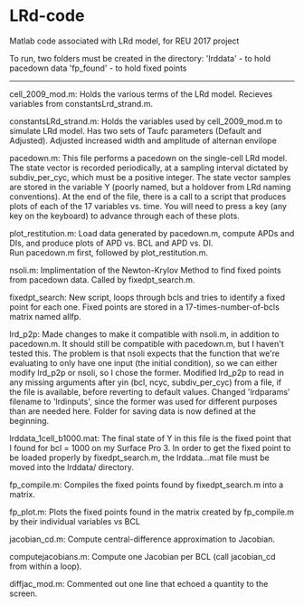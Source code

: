 # LRd-code
Matlab code associated with LRd model, for REU 2017 project

To run, two folders must be created in the directory:
'lrddata\' - to hold pacedown data
'fp_found\' - to hold fixed points

-----------------------------------------------------------------------------------------------------------------------


cell_2009_mod.m: Holds the various terms of the LRd model. Recieves variables from constantsLrd_strand.m.

constantsLRd_strand.m: Holds the variables used by cell_2009_mod.m to simulate LRd model. Has two sets of Taufc parameters (Default and Adjusted). Adjusted increased width and amplitude of alternan envilope

pacedown.m: This file performs a pacedown on the single-cell LRd model. The state vector is recorded periodically, at a sampling interval dictated by subdiv_per_cyc, which must be a positive integer. The state vector samples are stored in the variable Y (poorly named, but a holdover from LRd naming conventions). At the end of the file, there is a call to a script that produces plots of each of the 17 variables vs. time. You will need to press a key (any key on the keyboard) to advance through each of these plots. 

plot_restitution.m: Load data generated by pacedown.m, compute APDs and DIs, and produce plots of APD vs. BCL and APD vs. DI.  
Run pacedown.m first, followed by plot_restitution.m. 

nsoli.m: Implimentation of the Newton-Krylov Method to find fixed points from pacedown data. Called by fixedpt_search.m.

fixedpt_search: New script, loops through bcls and tries to identify a fixed point for each one. Fixed points are stored in a 17-times-number-of-bcls matrix named allfp. 

lrd_p2p: Made changes to make it compatible with nsoli.m, in addition to pacedown.m. It should still be compatible with pacedown.m, but I haven't tested this. The problem is that nsoli expects that the function that we're evaluating to only have one input (the initial condition), so we can either modify lrd_p2p or nsoli, so I chose the former. Modified lrd_p2p to read in any missing arguments after yin (bcl, ncyc, subdiv_per_cyc) from a file, if the file is available, before reverting to default values. Changed 'lrdparams' filename to 'lrdinputs', since the former was used for different purposes than are needed here. Folder for saving data is now defined at the beginning.

lrddata_1cell_b1000.mat: The final state of Y in this file is the fixed point that I found for bcl = 1000 on my Surface Pro 3. In order to get the fixed point to be loaded properly by fixedpt_search.m, the lrddata...mat file must be moved into the lrddata/ directory. 

fp_compile.m: Compiles the fixed points found by fixedpt_search.m into a matrix.

fp_plot.m: Plots the fixed points found in the matrix created by fp_compile.m by their individual variables vs BCL

jacobian_cd.m: Compute central-difference approximation to Jacobian. 

computejacobians.m: Compute one Jacobian per BCL (call jacobian_cd from within a loop). 

diffjac_mod.m: Commented out one line that echoed a quantity to the screen. 
